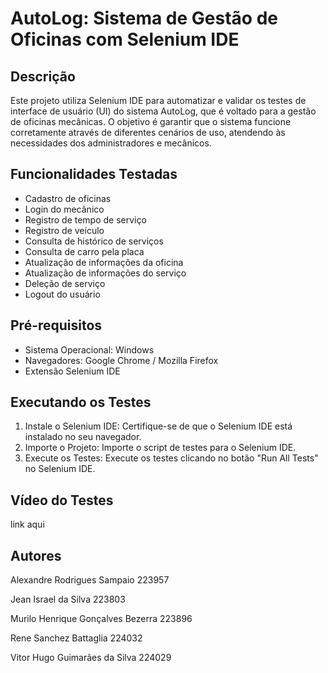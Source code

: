 # AutoLog: Sistema de Gestão de Oficinas com Selenium IDE

## Descrição
Este projeto utiliza Selenium IDE para automatizar e validar os testes de interface de usuário (UI) do sistema AutoLog, que é voltado para a gestão de oficinas mecânicas. O objetivo é garantir que o sistema funcione corretamente através de diferentes cenários de uso, atendendo às necessidades dos administradores e mecânicos.

## Funcionalidades Testadas
* Cadastro de oficinas
* Login do mecânico
* Registro de tempo de serviço
* Registro de veículo
* Consulta de histórico de serviços
* Consulta de carro pela placa
* Atualização de informações da oficina
* Atualização de informações do serviço
* Deleção de serviço
* Logout do usuário

## Pré-requisitos
* Sistema Operacional: Windows
* Navegadores: Google Chrome / Mozilla Firefox
* Extensão Selenium IDE

## Executando os Testes
1. Instale o Selenium IDE: Certifique-se de que o Selenium IDE está instalado no seu navegador.
2. Importe o Projeto: Importe o script de testes para o Selenium IDE.
3. Execute os Testes: Execute os testes clicando no botão "Run All Tests" no Selenium IDE.

## Vídeo do Testes
link aqui

## Autores
Alexandre Rodrigues Sampaio 223957

Jean Israel da Silva 223803

Murilo Henrique Gonçalves Bezerra 223896

Rene Sanchez Battaglia 224032

Vitor Hugo Guimarães da Silva 224029
